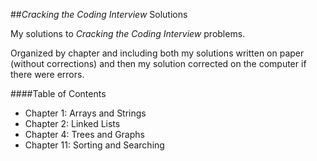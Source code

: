 ##*Cracking the Coding Interview* Solutions

My solutions to *Cracking the Coding Interview* problems.

Organized by chapter and including both my solutions written on paper (without corrections) and 
then my solution corrected on the computer if there were errors.

####Table of Contents
* Chapter 1: Arrays and Strings
* Chapter 2: Linked Lists
* Chapter 4: Trees and Graphs
* Chapter 11: Sorting and Searching